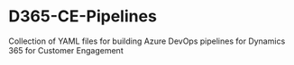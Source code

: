 # D365-CE-Pipelines
Collection of YAML files for building Azure DevOps pipelines for Dynamics 365 for Customer Engagement
